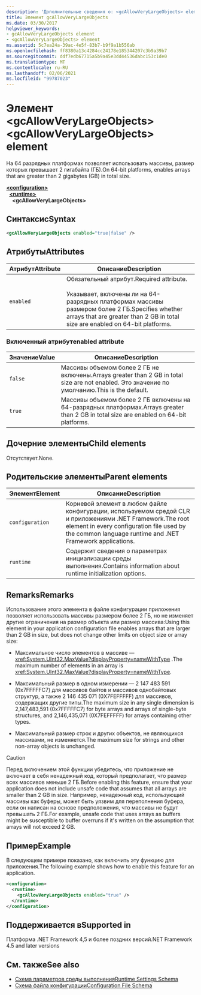 ```yaml
---
description: 'Дополнительные сведения о: <gcAllowVeryLargeObjects> element'
title: Элемент gcAllowVeryLargeObjects
ms.date: 03/30/2017
helpviewer_keywords:
- gcAllowVeryLargeObjects element
- <gcAllowVeryLargeObjects> element
ms.assetid: 5c7ea24a-39ac-4e5f-83b7-b9f9a1b556ab
ms.openlocfilehash: ff8380a13c4284cc24178e185344207c3b9a39b7
ms.sourcegitcommit: ddf7edb67715a5b9a45e3dd44536dabc153c1de0
ms.translationtype: MT
ms.contentlocale: ru-RU
ms.lasthandoff: 02/06/2021
ms.locfileid: "99787023"
---
```

# <a name="gcallowverylargeobjects-element"></a><span data-ttu-id="c9879-103">Элемент \<gcAllowVeryLargeObjects></span><span class="sxs-lookup"><span data-stu-id="c9879-103">\<gcAllowVeryLargeObjects> element</span></span>

<span data-ttu-id="c9879-104">На 64 разрядных платформах позволяет использовать массивы, размер которых превышает 2 гигабайта (ГБ).</span><span class="sxs-lookup"><span data-stu-id="c9879-104">On 64-bit platforms, enables arrays that are greater than 2 gigabytes (GB) in total size.</span></span>  
  
[**\<configuration>**](../configuration-element.md)\
&nbsp;&nbsp;[**\<runtime>**](runtime-element.md)\
&nbsp;&nbsp;&nbsp;&nbsp;**\<gcAllowVeryLargeObjects>**  
  
## <a name="syntax"></a><span data-ttu-id="c9879-105">Синтаксис</span><span class="sxs-lookup"><span data-stu-id="c9879-105">Syntax</span></span>  
  
```xml  
<gcAllowVeryLargeObjects enabled="true|false" />  
```  
  
## <a name="attributes"></a><span data-ttu-id="c9879-106">Атрибуты</span><span class="sxs-lookup"><span data-stu-id="c9879-106">Attributes</span></span>
  
|<span data-ttu-id="c9879-107">Атрибут</span><span class="sxs-lookup"><span data-stu-id="c9879-107">Attribute</span></span>|<span data-ttu-id="c9879-108">Описание</span><span class="sxs-lookup"><span data-stu-id="c9879-108">Description</span></span>|  
|---------------|-----------------|  
|`enabled`|<span data-ttu-id="c9879-109">Обязательный атрибут.</span><span class="sxs-lookup"><span data-stu-id="c9879-109">Required attribute.</span></span><br /><br /> <span data-ttu-id="c9879-110">Указывает, включены ли на 64-разрядных платформах массивы размером более 2 ГБ.</span><span class="sxs-lookup"><span data-stu-id="c9879-110">Specifies whether arrays that are greater than 2 GB in total size are enabled on 64-bit platforms.</span></span>|  
  
### <a name="enabled-attribute"></a><span data-ttu-id="c9879-111">Включенный атрибут</span><span class="sxs-lookup"><span data-stu-id="c9879-111">enabled attribute</span></span>  
  
|<span data-ttu-id="c9879-112">Значение</span><span class="sxs-lookup"><span data-stu-id="c9879-112">Value</span></span>|<span data-ttu-id="c9879-113">Описание</span><span class="sxs-lookup"><span data-stu-id="c9879-113">Description</span></span>|  
|-----------|-----------------|  
|`false`|<span data-ttu-id="c9879-114">Массивы объемом более 2 ГБ не включены.</span><span class="sxs-lookup"><span data-stu-id="c9879-114">Arrays greater than 2 GB in total size are not enabled.</span></span> <span data-ttu-id="c9879-115">Это значение по умолчанию.</span><span class="sxs-lookup"><span data-stu-id="c9879-115">This is the default.</span></span>|  
|`true`|<span data-ttu-id="c9879-116">Массивы объемом более 2 ГБ включены на 64-разрядных платформах.</span><span class="sxs-lookup"><span data-stu-id="c9879-116">Arrays greater than 2 GB in total size are enabled on 64-bit platforms.</span></span>|  
  
## <a name="child-elements"></a><span data-ttu-id="c9879-117">Дочерние элементы</span><span class="sxs-lookup"><span data-stu-id="c9879-117">Child elements</span></span>  

<span data-ttu-id="c9879-118">Отсутствует.</span><span class="sxs-lookup"><span data-stu-id="c9879-118">None.</span></span>  
  
## <a name="parent-elements"></a><span data-ttu-id="c9879-119">Родительские элементы</span><span class="sxs-lookup"><span data-stu-id="c9879-119">Parent elements</span></span>
  
|<span data-ttu-id="c9879-120">Элемент</span><span class="sxs-lookup"><span data-stu-id="c9879-120">Element</span></span>|<span data-ttu-id="c9879-121">Описание</span><span class="sxs-lookup"><span data-stu-id="c9879-121">Description</span></span>|  
|-------------|-----------------|  
|`configuration`|<span data-ttu-id="c9879-122">Корневой элемент в любом файле конфигурации, используемом средой CLR и приложениями .NET Framework.</span><span class="sxs-lookup"><span data-stu-id="c9879-122">The root element in every configuration file used by the common language runtime and .NET Framework applications.</span></span>|  
|`runtime`|<span data-ttu-id="c9879-123">Содержит сведения о параметрах инициализации среды выполнения.</span><span class="sxs-lookup"><span data-stu-id="c9879-123">Contains information about runtime initialization options.</span></span>|  
  
## <a name="remarks"></a><span data-ttu-id="c9879-124">Remarks</span><span class="sxs-lookup"><span data-stu-id="c9879-124">Remarks</span></span>  

 <span data-ttu-id="c9879-125">Использование этого элемента в файле конфигурации приложения позволяет использовать массивы размером более 2 ГБ, но не изменяет другие ограничения на размер объекта или размер массива:</span><span class="sxs-lookup"><span data-stu-id="c9879-125">Using this element in your application configuration file enables arrays that are larger than 2 GB in size, but does not change other limits on object size or array size:</span></span>  
  
- <span data-ttu-id="c9879-126">Максимальное число элементов в массиве — <xref:System.UInt32.MaxValue?displayProperty=nameWithType> .</span><span class="sxs-lookup"><span data-stu-id="c9879-126">The maximum number of elements in an array is <xref:System.UInt32.MaxValue?displayProperty=nameWithType>.</span></span>  
  
- <span data-ttu-id="c9879-127">Максимальный размер в одном измерении — 2 147 483 591 (0x7FFFFFC7) для массивов байтов и массивов однобайтовых структур, а также 2 146 435 071 (0X7FEFFFFF) для массивов, содержащих другие типы.</span><span class="sxs-lookup"><span data-stu-id="c9879-127">The maximum size in any single dimension is 2,147,483,591 (0x7FFFFFC7) for byte arrays and arrays of single-byte structures, and 2,146,435,071 (0X7FEFFFFF) for arrays containing other types.</span></span>  
  
- <span data-ttu-id="c9879-128">Максимальный размер строк и других объектов, не являющихся массивами, не изменяется.</span><span class="sxs-lookup"><span data-stu-id="c9879-128">The maximum size for strings and other non-array objects is unchanged.</span></span>  
  
> [!CAUTION]
> <span data-ttu-id="c9879-129">Перед включением этой функции убедитесь, что приложение не включает в себя ненадежный код, который предполагает, что размер всех массивов меньше 2 ГБ.</span><span class="sxs-lookup"><span data-stu-id="c9879-129">Before enabling this feature, ensure that your application does not include unsafe code that assumes that all arrays are smaller than 2 GB in size.</span></span> <span data-ttu-id="c9879-130">Например, ненадежный код, использующий массивы как буферы, может быть уязвим для переполнения буфера, если он написан на основе предположения, что массивы не будут превышать 2 ГБ.</span><span class="sxs-lookup"><span data-stu-id="c9879-130">For example, unsafe code that uses arrays as buffers might be susceptible to buffer overruns if it's written on the assumption that arrays will not exceed 2 GB.</span></span>  
  
## <a name="example"></a><span data-ttu-id="c9879-131">Пример</span><span class="sxs-lookup"><span data-stu-id="c9879-131">Example</span></span>  

 <span data-ttu-id="c9879-132">В следующем примере показано, как включить эту функцию для приложения.</span><span class="sxs-lookup"><span data-stu-id="c9879-132">The following example shows how to enable this feature for an application.</span></span>  
  
```xml  
<configuration>  
  <runtime>  
    <gcAllowVeryLargeObjects enabled="true" />  
  </runtime>  
</configuration>  
```  
  
## <a name="supported-in"></a><span data-ttu-id="c9879-133">Поддерживается в</span><span class="sxs-lookup"><span data-stu-id="c9879-133">Supported in</span></span>

<span data-ttu-id="c9879-134">Платформа .NET Framework 4,5 и более поздних версий</span><span class="sxs-lookup"><span data-stu-id="c9879-134">.NET Framework 4.5 and later versions</span></span>

## <a name="see-also"></a><span data-ttu-id="c9879-135">См. также</span><span class="sxs-lookup"><span data-stu-id="c9879-135">See also</span></span>

- [<span data-ttu-id="c9879-136">Схема параметров среды выполнения</span><span class="sxs-lookup"><span data-stu-id="c9879-136">Runtime Settings Schema</span></span>](index.md)
- [<span data-ttu-id="c9879-137">Схема файла конфигурации</span><span class="sxs-lookup"><span data-stu-id="c9879-137">Configuration File Schema</span></span>](../index.md)
